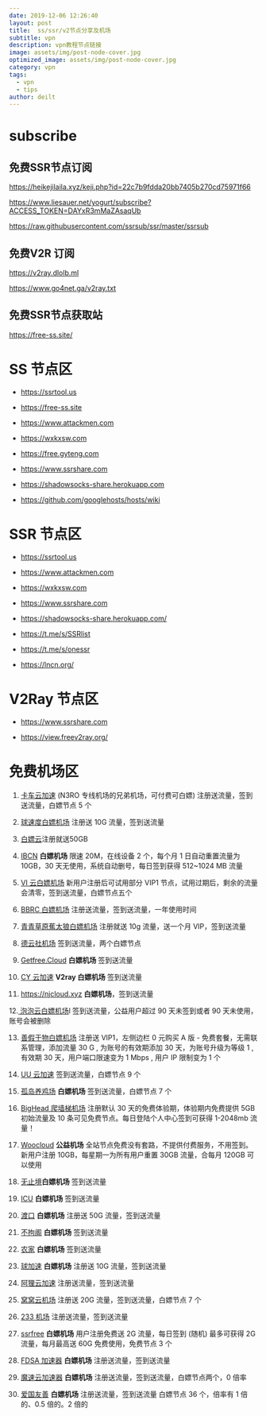 ```yaml
---
date: 2019-12-06 12:26:40
layout: post
title:  ss/ssr/v2节点分享及机场
subtitle: vpn
description: vpn教程节点链接
image: assets/img/post-node-cover.jpg
optimized_image: assets/img/post-node-cover.jpg
category: vpn
tags:
  - vpn
  - tips
author: deilt
---
```


# subscribe
## 免费SSR节点订阅
https://heikejilaila.xyz/keji.php?id=22c7b9fdda20bb7405b270cd75971f66

https://www.liesauer.net/yogurt/subscribe?ACCESS_TOKEN=DAYxR3mMaZAsaqUb

https://raw.githubusercontent.com/ssrsub/ssr/master/ssrsub

## 免费V2R 订阅
https://v2ray.dlolb.ml

https://www.go4net.ga/v2ray.txt

## 免费SSR节点获取站
https://free-ss.site/

# SS 节点区
- <https://ssrtool.us>

- <https://free-ss.site>

- <https://www.attackmen.com>

- <https://wxkxsw.com>

- <https://free.gyteng.com>

- <https://www.ssrshare.com>

- <https://shadowsocks-share.herokuapp.com>

- <https://github.com/googlehosts/hosts/wiki>



# SSR 节点区
- <https://ssrtool.us>

- <https://www.attackmen.com>

- <https://wxkxsw.com>

- <https://www.ssrshare.com>

- <https://shadowsocks-share.herokuapp.com/>

- <https://t.me/s/SSRlist>

- <https://t.me/s/onessr>

- <https://lncn.org/>



# V2Ray 节点区
- <https://www.ssrshare.com>

- <https://view.freev2ray.org/>



# 免费机场区
1. [卡车云加速](http://www.kcjisu.club) (N3RO 专线机场的兄弟机场，可付费可白嫖) 注册送流量，签到送流量，白嫖节点 5 个

2. [球速度白嫖机场](https://qiusudu.com) 注册送 10G 流量，签到送流量

3. [白嫖云](https://baipiao.live)注册就送50GB

4. [IBCN](https://www.ibcn.xyz) **白嫖机场**  限速 20M，在线设备 2 个，每个月 1 日自动重置流量为 10GB，30 天无使用，系统自动删号，每日签到获得 512~1024 MB 流量

5. [VI 云白嫖机场](https://www.viyun.club) 新用户注册后可试用部分 VIP1 节点，试用过期后，剩余的流量会清零，签到送流量，白嫖节点五个

6. [BBRC 白嫖机场](http://bbrc.work) 注册送流量，签到送流量，一年使用时间

7. [青青草原蕉太狼白嫖机场](https://paoluyun.xyz) 注册就送 10g 流量，送一个月 VIP，签到送流量

8. [德云社机场](https://www.deyun88.xyz) 签到送流量，两个白嫖节点

9. [Getfree.Cloud](https://getfree.cloud) **白嫖机场**  签到送流量

10. [CY 云加速](https://www.cyyun.net) **V2ray 白嫖机场**  签到送流量

11. <https://njcloud.xyz> **白嫖机场**，签到送流量

12.[ 泡泡云白嫖机场](https://ppyun.m)l 签到送流量，公益用户超过 90 天未签到或者 90 天未使用，账号会被删除

13. [善假于物白嫖机场](https://cr.itsok.club) 注册送 VIP1，左侧边栏 0 元购买 A 版 - 免费套餐，无需联系管理，添加流量 30 G , 为账号的有效期添加 30 天，为账号升级为等级 1 , 有效期 30 天，用户端口限速变为 1 Mbps , 用户 IP 限制变为 1 个

14. [UU 云加速](https://uuyun.ooo) 签到送流量，白嫖节点 9 个

15. [孤岛养鸡场](https://gudao.uk) **白嫖机场** 签到送流量，白嫖节点 7 个

16. [BigHead 爬墙梯机场](https://www.datou.ltd) 注册默认 30 天的免费体验期，体验期内免费提供 5GB 初始流量及 10 条可见免费节点。每日登陆个人中心签到可获得 1-2048mb 流量！

17. [Woocloud](https://woocloud.icu) **公益机场**  全站节点免费没有套路，不提供付费服务，不用签到。新用户注册 10GB，每星期一为所有用户重置 30GB 流量，合每月 120GB 可以使用

18. [无止境](https://xnh.pw)**白嫖机场**  签到送流量

19. [ICU](https://996icu.tv) **白嫖机场**  签到送流量

20. [渡口](https://dukou.us) **白嫖机场**  注册送 50G 流量，签到送流量

21. [不拘阁](https://bj55r.com) **白嫖机场**  签到送流量

22. [农家](https://jiji.world) **白嫖机场**  签到送流量

23. [球加速](https://qiusudu.com) **白嫖机场**  注册送 10G 流量，签到送流量

24. [阿狸云加速](https://ssvip10.comP) 注册送流量，签到送流量

25. [窝窝云机场](https://wowo.live) 注册送 20G 流量，签到送流量，白嫖节点 7 个

26. [233 机场](https://233cloud.org) 注册送流量，签到送流量

27. [ssrfree](https://ssrfree.online) **白嫖机场**  用户注册免费送 2G 流量，每日签到 (随机) 最多可获得 2G 流量，每月最高送 60G 免费使用，免费节点 3 个

28. [FDSA 加速器](https://fdsa.cf) **白嫖机场**  注册送流量，签到送流量

29. [魔速云加速器](https://mosu.blue) **白嫖机场**  注册送流量，签到送流量，白嫖节点两个，0 倍率

30. [爱国友善](http://haohaod.top) **白嫖机场**  注册送流量，签到送流量 白嫖节点 36 个，倍率有 1 倍的、0.5 倍的。2 倍的
